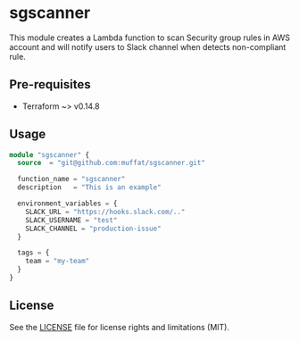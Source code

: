 # sgscanner

This module creates a Lambda function to scan Security group rules in AWS account and will notify users to Slack channel when detects non-compliant rule.

## Pre-requisites

- Terraform ~> v0.14.8

## Usage

```tf
module "sgscanner" {
  source  = "git@github.com:muffat/sgscanner.git"

  function_name = "sgscanner"
  description   = "This is an example"

  environment_variables = {
    SLACK_URL = "https://hooks.slack.com/.."
    SLACK_USERNAME = "test"
    SLACK_CHANNEL = "production-issue"
  }

  tags = {
    team = "my-team"
  }
}
```

## License
See the [LICENSE](LICENSE) file for license rights and limitations (MIT).